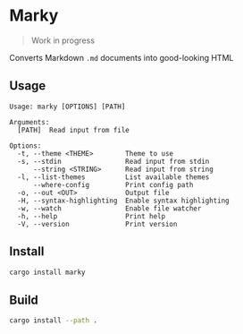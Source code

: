 # Marky

> Work in progress

Converts Markdown `.md` documents into good-looking HTML

## Usage

```
Usage: marky [OPTIONS] [PATH]

Arguments:
  [PATH]  Read input from file

Options:
  -t, --theme <THEME>        Theme to use
  -s, --stdin                Read input from stdin
      --string <STRING>      Read input from string
  -l, --list-themes          List available themes
      --where-config         Print config path
  -o, --out <OUT>            Output file
  -H, --syntax-highlighting  Enable syntax highlighting
  -w, --watch                Enable file watcher
  -h, --help                 Print help
  -V, --version              Print version
```

## Install

```bash
cargo install marky
```

## Build

```bash
cargo install --path .
```

